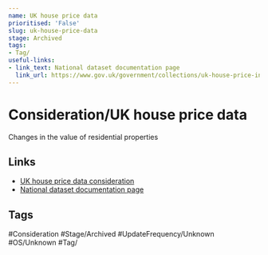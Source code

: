 ```yaml
---
name: UK house price data
prioritised: 'False'
slug: uk-house-price-data
stage: Archived
tags:
- Tag/
useful-links:
- link_text: National dataset documentation page
  link_url: https://www.gov.uk/government/collections/uk-house-price-index-reports#about-the-uk-hpi
---
```


# Consideration/UK house price data

Changes in the value of residential properties

## Links

* [UK house price data consideration](https://design.planning.data.gov.uk/planning-consideration/uk-house-price-data)
* [National dataset documentation page](https://www.gov.uk/government/collections/uk-house-price-index-reports#about-the-uk-hpi)

## Tags

#Consideration #Stage/Archived #UpdateFrequency/Unknown #OS/Unknown #Tag/